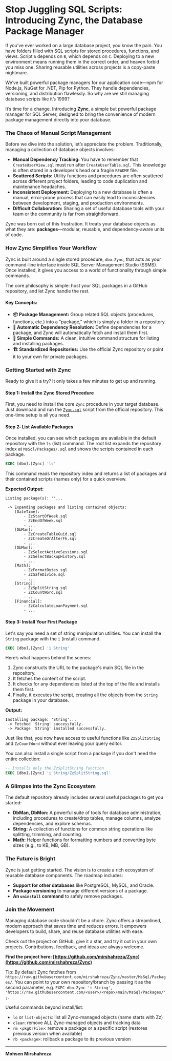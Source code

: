 # Stop Juggling SQL Scripts: Introducing Zync, the Database Package Manager

If you’ve ever worked on a large database project, you know the pain. You have folders filled with SQL scripts for stored procedures, functions, and views. Script `A` depends on `B`, which depends on `C`. Deploying to a new environment means running them in the correct order, and heaven forbid you miss one. Sharing reusable utilities across projects is a copy-paste nightmare.

We’ve built powerful package managers for our application code—npm for Node.js, NuGet for .NET, Pip for Python. They handle dependencies, versioning, and distribution flawlessly. So why are we still managing database scripts like it’s 1999?

It’s time for a change. Introducing **Zync**, a simple but powerful package manager for SQL Server, designed to bring the convenience of modern package management directly into your database.

### The Chaos of Manual Script Management

Before we dive into the solution, let’s appreciate the problem. Traditionally, managing a collection of database objects involves:

*   **Manual Dependency Tracking:** You have to remember that `CreateUserView.sql` must run after `CreateUserTable.sql`. This knowledge is often stored in a developer's head or a fragile `README` file.
*   **Scattered Scripts:** Utility functions and procedures are often scattered across different project folders, leading to code duplication and maintenance headaches.
*   **Inconsistent Deployment:** Deploying to a new database is often a manual, error-prone process that can easily lead to inconsistencies between development, staging, and production environments.
*   **Difficult Collaboration:** Sharing a set of useful database tools with your team or the community is far from straightforward.

Zync was born out of this frustration. It treats your database objects as what they are: **packages**—modular, reusable, and dependency-aware units of code.

### How Zync Simplifies Your Workflow

Zync is built around a single stored procedure, `dbo.Zync`, that acts as your command-line interface inside SQL Server Management Studio (SSMS). Once installed, it gives you access to a world of functionality through simple commands.

The core philosophy is simple: host your SQL packages in a GitHub repository, and let Zync handle the rest.

#### Key Concepts:

*   **📦 Package Management:** Group related SQL objects (procedures, functions, etc.) into a "package," which is simply a folder in a repository.
*   **🔄 Automatic Dependency Resolution:** Define dependencies for a package, and Zync will automatically fetch and install them first.
*   **🎯 Simple Commands:** A clean, intuitive command structure for listing and installing packages.
*   **🏗️ Standardized Repositories:** Use the official Zync repository or point it to your own for private packages.

### Getting Started with Zync

Ready to give it a try? It only takes a few minutes to get up and running.

#### Step 1: Install the Zync Stored Procedure

First, you need to install the core `Zync` procedure in your target database. Just download and run the [`Zync.sql`](https://github.com/mirshahreza/Zync/blob/main/MsSql/Zync.sql) script from the official repository. This one-time setup is all you need.

#### Step 2: List Available Packages

Once installed, you can see which packages are available in the default repository with the `ls` (list) command. The root list expands the repository index at `MsSql/Packages/.sql` and shows the scripts contained in each package.

```sql
EXEC [dbo].[Zync] 'ls'
```

This command reads the repository index and returns a list of packages and their contained scripts (names only) for a quick overview.

**Expected Output:**

```
Listing package(s): ''...

 -> Expanding packages and listing contained objects:
	[DateTime]:
		- ZzStartOfWeek.sql
		- ZzEndOfWeek.sql
		- ...
	[DbMan]:
		- ZzCreateTableGuid.sql
		- ZzCreateOrAlterFk.sql
		- ...
	[DbMon]:
		- ZzSelectActiveSessions.sql
		- ZzSelectBackupHistory.sql
		- ...
	[Math]:
		- ZzFormatBytes.sql
		- ZzSafeDivide.sql
		- ...
	[String]:
		- ZzSplitString.sql
		- ZzCountWord.sql
		- ...
	[Financial]:
		- ZzCalculateLoanPayment.sql
		- ...
```

#### Step 3: Install Your First Package

Let's say you need a set of string manipulation utilities. You can install the `String` package with the `i` (install) command.

```sql
EXEC [dbo].[Zync] 'i String'
```

Here’s what happens behind the scenes:
1.  Zync constructs the URL to the package's main SQL file in the repository.
2.  It fetches the content of the script.
3.  It checks for any dependencies listed at the top of the file and installs them first.
4.  Finally, it executes the script, creating all the objects from the `String` package in your database.

**Output:**

```
Installing package: 'String'...
 -> Fetched 'String' successfully.
 -> Package 'String' installed successfully.
```

Just like that, you now have access to useful functions like `ZzSplitString` and `ZzCountWord` without ever leaving your query editor.

You can also install a single script from a package if you don't need the entire collection:

```sql
-- Installs only the ZzSplitString function
EXEC [dbo].[Zync] 'i String/ZzSplitString.sql'
```

### A Glimpse into the Zync Ecosystem

The default repository already includes several useful packages to get you started:

*   **DbMan, DbMon:** A powerful suite of tools for database administration, including procedures to create/drop tables, manage columns, analyze dependencies, and explore schemas.
*   **String:** A collection of functions for common string operations like splitting, trimming, and counting.
*   **Math:** Helper functions for formatting numbers and converting byte sizes (e.g., to KB, MB, GB).

### The Future is Bright

Zync is just getting started. The vision is to create a rich ecosystem of reusable database components. The roadmap includes:

*   **Support for other databases** like PostgreSQL, MySQL, and Oracle.
*   **Package versioning** to manage different versions of a package.
*   **An `uninstall` command** to safely remove packages.

### Join the Movement

Managing database code shouldn't be a chore. Zync offers a streamlined, modern approach that saves time and reduces errors. It empowers developers to build, share, and reuse database utilities with ease.

Check out the project on GitHub, give it a star, and try it out in your own projects. Contributions, feedback, and ideas are always welcome.

**Find the project here: [https://github.com/mirshahreza/Zync](https://github.com/mirshahreza/Zync)**

Tip: By default Zync fetches from `https://raw.githubusercontent.com/mirshahreza/Zync/master/MsSql/Packages/`. You can point to your own repository/branch by passing it as the second parameter, e.g. `EXEC dbo.Zync 'i String', 'https://raw.githubusercontent.com/<user>/<repo>/main/MsSql/Packages/';`.

Useful commands beyond install/list:
- `lo` or `list-objects`: list all Zync-managed objects (name starts with Zz)
- `clean`: remove ALL Zync-managed objects and tracking data
- `rm <pkgOrFile>`: remove a package or a specific script (restores previous version when available)
- `rb <package>`: rollback a package to its previous version

---

**Mohsen Mirshahreza**
